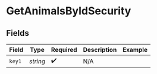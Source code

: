 # GetAnimalsByIdSecurity


## Fields

| Field              | Type               | Required           | Description        | Example            |
| ------------------ | ------------------ | ------------------ | ------------------ | ------------------ |
| `key1`             | *string*           | :heavy_check_mark: | N/A                |                    |